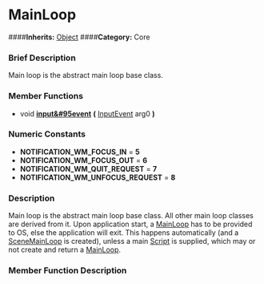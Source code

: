 #  MainLoop  
####**Inherits:** [Object](class_object)
####**Category:** Core

###  Brief Description  
Main loop is the abstract main loop base class.

###  Member Functions 
  * void  **[input&#95event](#input_event)**  **(** [InputEvent](class_inputevent) arg0  **)**

###  Numeric Constants  
  * **NOTIFICATION_WM_FOCUS_IN** = **5**
  * **NOTIFICATION_WM_FOCUS_OUT** = **6**
  * **NOTIFICATION_WM_QUIT_REQUEST** = **7**
  * **NOTIFICATION_WM_UNFOCUS_REQUEST** = **8**

###  Description  
Main loop is the abstract main loop base class. All other main loop classes are derived from it. Upon application start, a [MainLoop](class_mainloop) has to be provided to OS, else the application will exit. This happens automatically (and a [SceneMainLoop](class_scenemainloop) is created), unless a main [Script](class_script) is supplied, which may or not create and return a [MainLoop](class_mainloop).

###  Member Function Description  
